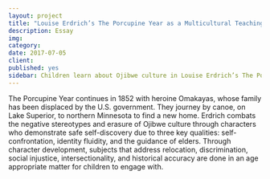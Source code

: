```yaml
---
layout: project
title: "Louise Erdrich’s The Porcupine Year as a Multicultural Teaching Tool"
description: Essay
img: 
category: 
date: 2017-07-05
client: 
published: yes
sidebar: Children learn about Ojibwe culture in Louise Erdrich’s The Porcupine Year, her third installment of the Birchbark House series. Her own history relates to this series as she is also a member of the Turtle Mountain Band of Chippewa and has a bookstore called Birchbark Books in Minneapolis. Erdrich writes prolific poetry, fiction, nonfiction, and children’s novels. Her dynamic characters challenge the negative stereotypes and generalizations of Indigenous people perpetuated in society. 
---
```


The Porcupine Year continues in 1852 with heroine Omakayas, whose family has been displaced by the U.S. government. They journey by canoe, on Lake Superior, to northern Minnesota to find a new home. Erdrich combats the negative stereotypes and erasure of Ojibwe culture through characters who demonstrate safe self-discovery due to three key qualities: self-confrontation, identity fluidity, and the guidance of elders. Through character development, subjects that address relocation, discrimination, social injustice, intersectionality, and historical accuracy are done in an age appropriate matter for children to engage with.